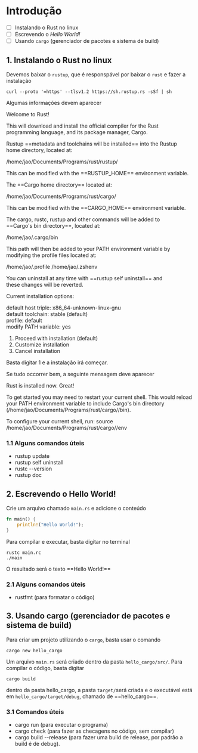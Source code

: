 # Introdução

- [ ] Instalando o Rust no linux
- [ ] Escrevendo o *Hello World!*
- [ ] Usando `cargo` (gerenciador de pacotes e sistema de build)

## 1. Instalando o Rust no linux

Devemos baixar o `rustup`, que é responspável por baixar o `rust` e fazer a instalação

```
curl --proto '=https' --tlsv1.2 https://sh.rustup.rs -sSf | sh
```

Algumas informações devem aparecer

>
Welcome to Rust!
>
This will download and install the official compiler for the Rust<br>
programming language, and its package manager, Cargo.
>
Rustup ==metadata and toolchains will be installed== into the Rustup<br>
home directory, located at:
>
  /home/jao/Documents/Programs/rust/rustup/
>
This can be modified with the ==RUSTUP_HOME== environment variable.
>
The ==Cargo home directory== located at:
>
  /home/jao/Documents/Programs/rust/cargo/
>
This can be modified with the ==CARGO_HOME== environment variable.
>
The cargo, rustc, rustup and other commands will be added to<br>
==Cargo's bin directory==, located at:
>
  /home/jao/.cargo/bin
>
This path will then be added to your PATH environment variable by<br>
modifying the profile files located at:
>
  /home/jao/.profile
  /home/jao/.zshenv
>
You can uninstall at any time with ==rustup self uninstall== and<br>
these changes will be reverted.
>
Current installation options:
>
   default host triple: x86_64-unknown-linux-gnu<br>
     default toolchain: stable (default)<br>
               profile: default<br>
  modify PATH variable: yes
>
1) Proceed with installation (default) <br>
2) Customize installation<br>
3) Cancel installation<br>

Basta digitar 1 e a instalação irá começar. 

Se tudo occorrer bem, a seguinte mensagem deve aparecer

>
Rust is installed now. Great!
>
To get started you may need to restart your current shell.
This would reload your PATH environment variable to include
Cargo's bin directory (/home/jao/Documents/Programs/rust/cargo//bin).
>
To configure your current shell, run:
source /home/jao/Documents/Programs/rust/cargo//env

### 1.1 Alguns comandos úteis

- rustup update
- rustup self uninstall
- rustc --version
- rustup doc

## 2. Escrevendo o Hello World!

Crie um arquivo chamado `main.rs` e adicione o conteúdo

```{.rs title=main.rs}
fn main() {
	println!("Hello World!");
}
```

Para compilar e executar, basta digitar no terminal

```
rustc main.rc
./main
```

O resultado será o texto ==Hello World!==

### 2.1 Alguns comandos úteis

- rustfmt (para formatar o código)

## 3. Usando cargo (gerenciador de pacotes e sistema de build)

Para criar um projeto utilizando o `cargo`, basta usar o comando

```
cargo new hello_cargo
```
 
 Um arquivo `main.rs` será criado dentro da pasta `hello_cargo/src/`. Para compilar o código, basta digitar
 
 ```
 cargo build
 ```
 
 dentro da pasta hello_cargo, a pasta `target/`será criada e o executável está em `hello_cargo/target/debug`, chamado de ==hello_cargo==.
 
 ### 3.1 Comandos úteis
 
 - cargo run (para executar o programa)
 - cargo check (para fazer as checagens no código, sem compilar)
 - cargo build --release (para fazer uma build de release, por padrão a build é de debug).
